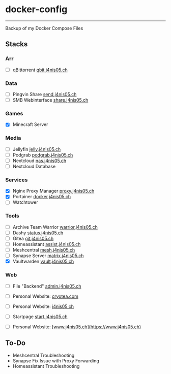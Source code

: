 # docker-config
---
Backup of my Docker Compose Files


## Stacks
### Arr
- [ ] qBittorrent          [qbit.j4nis05.ch](https://qbit.j4nis05.ch)

### Data
- [ ] Pingvin Share        [send.j4nis05.ch](https://send.j4nis05.ch)
- [ ] SMB Webinterface     [share.j4nis05.ch](https://share.j4nis05.ch)

### Games
- [X] Minecraft Server

### Media
- [ ] Jellyfin             [jelly.j4nis05.ch](https://jelly.j4nis05.ch)
- [ ] Podgrab              [podgrab.j4nis05.ch](https://podgrab.j4nis05.ch)
- [ ] Nextcloud            [nas.j4nis05.ch](https://nas.j4nis05.ch)
- [ ] Nextcloud Database

### Services
- [X] Nginx Proxy Manager  [proxy.j4nis05.ch](https://proxy.j4nis05.ch)
- [X] Portainer            [docker.j4nis05.ch](https://docker.j4nis05.ch)
- [ ] Watchtower

### Tools
- [ ] Archive Team Warrior [warrior.j4nis05.ch](https://warrior.j4nis05.ch)
- [ ] Dashy                [status.j4nis05.ch](https://status.j4nis05.ch)
- [ ] Gitea                [git.j4nis05.ch](https://git.j4nis05.ch)
- [ ] Homeassistant        [assist.j4nis05.ch](https://assist.j4nis05.ch)
- [ ] Meshcentral          [mesh.j4nis05.ch](https://mesh.j4nis05.ch)
- [ ] Synapse Server       [matrix.j4nis05.ch](https://matrix.j4nis05.ch)
- [X] Vaultwarden          [vault.j4nis05.ch](https://vault.j4nis05.ch)

### Web
- [ ] File "Backend"       [admin.j4nis05.ch](https://admin.j4nis05.ch)
- [ ] Personal Website:    [cryotea.com](http://cryotea.com)
- [ ] Personal Website:    [j4nis05.ch](https://j4nis05.ch)
- [ ] Startpage            [start.j4nis05.ch](https://start.j4nis05.ch)
- [ ] Personal Website:    [www.j4nis05.ch](https://www.j4nis05.ch)


## To-Do
* Meshcentral Troubleshooting
* Synapse Fix Issue with Proxy Forwarding 
* Homeassistant Troubleshooting
